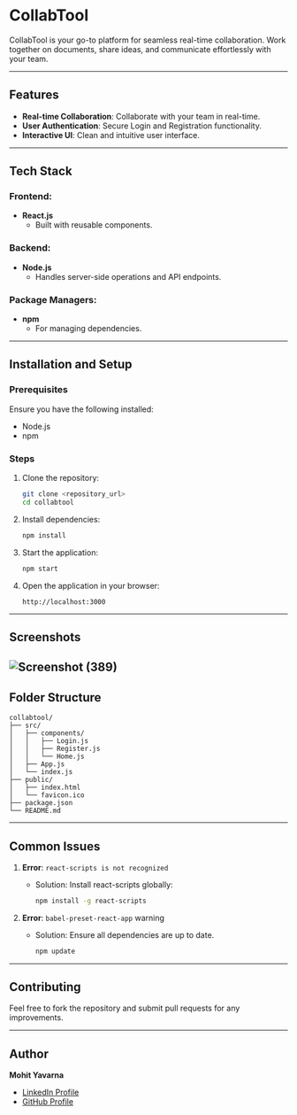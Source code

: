 # CollabTool

CollabTool is your go-to platform for seamless real-time collaboration. Work together on documents, share ideas, and communicate effortlessly with your team.

---

## Features
- **Real-time Collaboration**: Collaborate with your team in real-time.
- **User Authentication**: Secure Login and Registration functionality.
- **Interactive UI**: Clean and intuitive user interface.

---

## Tech Stack
### Frontend:
- **React.js**
  - Built with reusable components.

### Backend:
- **Node.js**
  - Handles server-side operations and API endpoints.

### Package Managers:
- **npm**
  - For managing dependencies.

---

## Installation and Setup
### Prerequisites
Ensure you have the following installed:
- Node.js
- npm

### Steps
1. Clone the repository:
   ```bash
   git clone <repository_url>
   cd collabtool
   ```

2. Install dependencies:
   ```bash
   npm install
   ```

3. Start the application:
   ```bash
   npm start
   ```

4. Open the application in your browser:
   ```
   http://localhost:3000
   ```

---

## Screenshots
![Screenshot (389)](https://github.com/user-attachments/assets/440b092e-4c44-494f-8583-59e55b698e3e)
---

## Folder Structure
```plaintext
collabtool/
├── src/
│   ├── components/
│   │   ├── Login.js
│   │   ├── Register.js
│   │   └── Home.js
│   ├── App.js
│   └── index.js
├── public/
│   ├── index.html
│   └── favicon.ico
├── package.json
└── README.md
```

---

## Common Issues
1. **Error**: `react-scripts is not recognized`
   - Solution: Install react-scripts globally:
     ```bash
     npm install -g react-scripts
     ```

2. **Error**: `babel-preset-react-app` warning
   - Solution: Ensure all dependencies are up to date.
     ```bash
     npm update
     ```

---

## Contributing
Feel free to fork the repository and submit pull requests for any improvements.

---

## Author
**Mohit Yavarna**
- [LinkedIn Profile](https://www.linkedin.com/in/mohit-yavarna)
- [GitHub Profile](https://github.com/mohityavarna)
